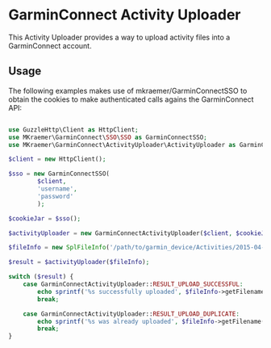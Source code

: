 # GarminConnect Activity Uploader

This Activity Uploader provides a way to upload activity files into a GarminConnect account.

## Usage

The following examples makes use of mkraemer/GarminConnectSSO to obtain the cookies to make authenticated calls agains the GarminConnect API:

```php

use GuzzleHttp\Client as HttpClient;
use MKraemer\GarminConnect\SSO\SSO as GarminConnectSSO;
use MKraemer\GarminConnect\ActivityUploader\ActivityUploader as GarminConnectActivityUploader;

$client = new HttpClient();

$sso = new GarminConnectSSO(
        $client,
        'username',
        'password'
        );

$cookieJar = $sso();

$activityUploader = new GarminConnectActivityUploader($client, $cookieJar);

$fileInfo = new SplFileInfo('/path/to/garmin_device/Activities/2015-04-02.fit');

$result = $activityUploader($fileInfo);

switch ($result) {
    case GarminConnectActivityUploader::RESULT_UPLOAD_SUCCESSFUL:
        echo sprintf('%s successfully uploaded', $fileInfo->getFilename());
        break;

    case GarminConnectActivityUploader::RESULT_UPLOAD_DUPLICATE:
        echo sprintf('%s was already uploaded', $fileInfo->getFilename());
        break;
}

```
